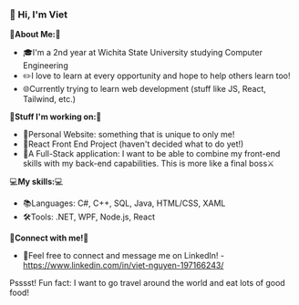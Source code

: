 ### 👋 Hi, I'm Viet 

🌟**About Me:**🌟
- 🎓I'm a 2nd year at Wichita State University studying Computer Engineering
- ✏️I love to learn at every opportunity and hope to help others learn too!
- 🌐Currently trying to learn web development (stuff like JS, React, Tailwind, etc.)

🚀**Stuff I'm working on:**🚀
- 🤸Personal Website: something that is unique to only me!
- 🦋React Front End Project (haven't decided what to do yet!)
- 🍔A Full-Stack application: I want to be able to combine my front-end skills with my back-end capabilities. This is more like a final boss⚔️

💻**My skills:**💻
- 📚Languages: C#, C++, SQL, Java, HTML/CSS, XAML
- 🛠️Tools: .NET, WPF, Node.js, React

🤝**Connect with me!**🤝
- 🔗Feel free to connect and message me on LinkedIn! - https://www.linkedin.com/in/viet-nguyen-197166243/

Psssst! Fun fact: I want to go travel around the world and eat lots of good food!
